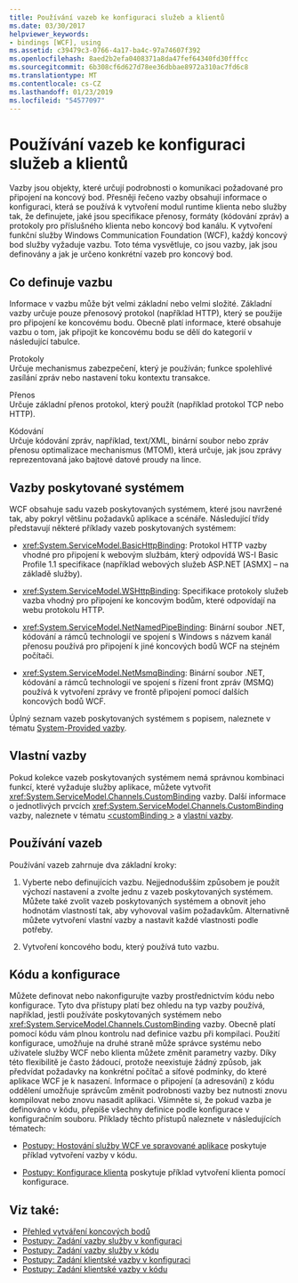 ```yaml
---
title: Používání vazeb ke konfiguraci služeb a klientů
ms.date: 03/30/2017
helpviewer_keywords:
- bindings [WCF], using
ms.assetid: c39479c3-0766-4a17-ba4c-97a74607f392
ms.openlocfilehash: 8aed2b2efa0408371a8da47fef64340fd30fffcc
ms.sourcegitcommit: 6b308cf6d627d78ee36dbbae8972a310ac7fd6c8
ms.translationtype: MT
ms.contentlocale: cs-CZ
ms.lasthandoff: 01/23/2019
ms.locfileid: "54577097"
---
```

# <a name="using-bindings-to-configure-services-and-clients"></a>Používání vazeb ke konfiguraci služeb a klientů
Vazby jsou objekty, které určují podrobnosti o komunikaci požadované pro připojení na koncový bod. Přesněji řečeno vazby obsahují informace o konfiguraci, která se používá k vytvoření modul runtime klienta nebo služby tak, že definujete, jaké jsou specifikace přenosy, formáty (kódování zpráv) a protokoly pro příslušného klienta nebo koncový bod kanálu. K vytvoření funkční služby Windows Communication Foundation (WCF), každý koncový bod služby vyžaduje vazbu. Toto téma vysvětluje, co jsou vazby, jak jsou definovány a jak je určeno konkrétní vazeb pro koncový bod.  
  
## <a name="what-a-binding-defines"></a>Co definuje vazbu  
 Informace v vazbu může být velmi základní nebo velmi složité. Základní vazby určuje pouze přenosový protokol (například HTTP), který se použije pro připojení ke koncovému bodu. Obecně platí informace, které obsahuje vazbu o tom, jak připojit ke koncovému bodu se dělí do kategorií v následující tabulce.  
  
 Protokoly  
 Určuje mechanismus zabezpečení, který je používán; funkce spolehlivé zasílání zpráv nebo nastavení toku kontextu transakce.  
  
 Přenos  
 Určuje základní přenos protokol, který použít (například protokol TCP nebo HTTP).  
  
 Kódování  
 Určuje kódování zpráv, například, text/XML, binární soubor nebo zpráv přenosu optimalizace mechanismus (MTOM), která určuje, jak jsou zprávy reprezentovaná jako bajtové datové proudy na lince.  
  
## <a name="system-provided-bindings"></a>Vazby poskytované systémem  
 WCF obsahuje sadu vazeb poskytovaných systémem, které jsou navržené tak, aby pokryl většinu požadavků aplikace a scénáře. Následující třídy představují některé příklady vazeb poskytovaných systémem:  
  
-   <xref:System.ServiceModel.BasicHttpBinding>: Protokol HTTP vazby vhodné pro připojení k webovým službám, který odpovídá WS-I Basic Profile 1.1 specifikace (například webových služeb ASP.NET [ASMX] – na základě služby).  
  
-   <xref:System.ServiceModel.WSHttpBinding>: Specifikace protokoly služeb vazba vhodný pro připojení ke koncovým bodům, které odpovídají na webu protokolu HTTP.  
  
-   <xref:System.ServiceModel.NetNamedPipeBinding>: Binární soubor .NET, kódování a rámců technologií ve spojení s Windows s názvem kanál přenosu používá pro připojení k jiné koncových bodů WCF na stejném počítači.  
  
-   <xref:System.ServiceModel.NetMsmqBinding>: Binární soubor .NET, kódování a rámců technologií ve spojení s řízení front zpráv (MSMQ) používá k vytvoření zprávy ve frontě připojení pomocí dalších koncových bodů WCF.  
  
 Úplný seznam vazeb poskytovaných systémem s popisem, naleznete v tématu [System-Provided vazby](../../../docs/framework/wcf/system-provided-bindings.md).  
  
## <a name="custom-bindings"></a>Vlastní vazby  
 Pokud kolekce vazeb poskytovaných systémem nemá správnou kombinaci funkcí, které vyžaduje služby aplikace, můžete vytvořit <xref:System.ServiceModel.Channels.CustomBinding> vazby. Další informace o jednotlivých prvcích <xref:System.ServiceModel.Channels.CustomBinding> vazby, naleznete v tématu [ \<customBinding >](../../../docs/framework/configure-apps/file-schema/wcf/custombinding.md) a [vlastní vazby](../../../docs/framework/wcf/extending/custom-bindings.md).  
  
## <a name="using-bindings"></a>Používání vazeb  
 Používání vazeb zahrnuje dva základní kroky:  
  
1.  Vyberte nebo definujících vazbu. Nejjednodušším způsobem je použít výchozí nastavení a zvolte jednu z vazeb poskytovaných systémem. Můžete také zvolit vazeb poskytovaných systémem a obnovit jeho hodnotám vlastností tak, aby vyhovoval vašim požadavkům. Alternativně můžete vytvoření vlastní vazby a nastavit každé vlastnosti podle potřeby.  
  
2.  Vytvoření koncového bodu, který používá tuto vazbu.  
  
## <a name="code-and-configuration"></a>Kódu a konfigurace  
 Můžete definovat nebo nakonfigurujte vazby prostřednictvím kódu nebo konfigurace. Tyto dva přístupy platí bez ohledu na typ vazby používá, například, jestli používáte poskytovaných systémem nebo <xref:System.ServiceModel.Channels.CustomBinding> vazby. Obecně platí pomocí kódu vám plnou kontrolu nad definice vazbu při kompilaci. Použití konfigurace, umožňuje na druhé straně může správce systému nebo uživatele služby WCF nebo klienta můžete změnit parametry vazby. Díky této flexibilitě je často žádoucí, protože neexistuje žádný způsob, jak předvídat požadavky na konkrétní počítač a síťové podmínky, do které aplikace WCF je k nasazení. Informace o připojení (a adresování) z kódu oddělení umožňuje správcům změnit podrobnosti vazby bez nutnosti znovu kompilovat nebo znovu nasadit aplikaci. Všimněte si, že pokud vazba je definováno v kódu, přepíše všechny definice podle konfigurace v konfiguračním souboru. Příklady těchto přístupů naleznete v následujících tématech:  
  
-   [Postupy: Hostování služby WCF ve spravované aplikace](../../../docs/framework/wcf/how-to-host-a-wcf-service-in-a-managed-application.md) poskytuje příklad vytvoření vazby v kódu.  
  
-   [Postupy: Konfigurace klienta](../../../docs/framework/wcf/how-to-configure-a-basic-wcf-client.md) poskytuje příklad vytvoření klienta pomocí konfigurace.  
  
## <a name="see-also"></a>Viz také:
- [Přehled vytváření koncových bodů](../../../docs/framework/wcf/endpoint-creation-overview.md)
- [Postupy: Zadání vazby služby v konfiguraci](../../../docs/framework/wcf/how-to-specify-a-service-binding-in-configuration.md)
- [Postupy: Zadání vazby služby v kódu](../../../docs/framework/wcf/how-to-specify-a-service-binding-in-code.md)
- [Postupy: Zadání klientské vazby v konfiguraci](../../../docs/framework/wcf/how-to-specify-a-client-binding-in-configuration.md)
- [Postupy: Zadání klientské vazby v kódu](../../../docs/framework/wcf/how-to-specify-a-client-binding-in-code.md)
